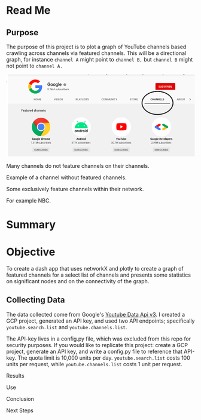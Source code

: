 # Read Me

## Purpose

The purpose of this project is to plot a graph of YouTube channels based crawling across channels via featured channels. This will be a directional graph, for instance `channel A` might point to `channel B,` but `channel B` might not point to `channel A.`

![image](images/sample-YT-featured-channels.png)

Many channels do not feature channels on their channels.

Example of a channel without featured channels. 

Some exclusively feature channels within their network.

For example NBC.

# Summary

# Objective
To create a dash app that uses networkX and plotly to create a graph of featured channels for a select list of channels and presents some statistics on significant nodes and on the connectivity of the graph.

## Collecting Data
The data collected come from Google's [Youtube Data Api v3](https://developers.google.com/youtube/v3/docs). I created a GCP project, generated an API key, and used two API endpoints; specifically `youtube.search.list` and `youtube.channels.list`.

The API-key lives in a config.py file, which was excluded from this repo for security purposes. If you would like to replicate this project: create a GCP project, generate an API key, and write a config.py file to reference that API-key. The quota limit is 10,000 units per day. `youtube.search.list` costs 100 units per request, while `youtube.channels.list` costs 1 unit per request.


Results

Use

Conclusion

Next Steps
